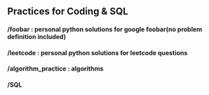 ## Practices for Coding & SQL 

#### /foobar : personal python solutions for google foobar(no problem definition included)
#### /leetcode : personal python solutions for leetcode questions
#### /algorithm_practice : algorithms
#### /SQL 

